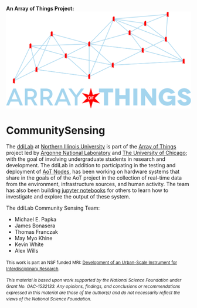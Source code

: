 **An Array of Things Project:**
![Array of Things Logo](./images/arrayofthings.png)

# CommunitySensing

The [ddiLab](http://ddilab.cs.niu.edu) at [Northern Illinois University](http://www.cs.niu.edu) is part of the [Array of Things](https://arrayofthings.github.io) project led by [Argonne National Laboratory](http://www.mcs.anl.gov/project/array-things) and [The University of Chicago](http://www.urbanccd.org); with the goal of involving undergraduate students in research and development.  The ddiLab in addition to participating in the testing and deployment of [AoT Nodes](https://arrayofthings.github.io/node.html), has been working on hardware systems that share in the goals of of the AoT project in the collection of real-time data from the environment, infrastructure sources, and human activity. The team has also been building [jupyter notebooks](http://jupyter.org) for others to learn how to investigate and explore the output of these system.

The ddiLab Community Sensing Team:
- Michael E. Papka
- James Bonasera
- Thomas Franczak
- May Myo Khine
- Kevin White
- Alex Wills

<small>This work is part an NSF funded MRI: [Development of an Urban-Scale Instrument for Interdisciplinary Research](https://www.nsf.gov/awardsearch/showAward?AWD_ID=1532133&HistoricalAwards=false).

*This material is based upon work supported by the National Science Foundation under Grant No. OAC-1532133. Any opinions, findings, and conclusions or recommendations expressed in this material are those of the author(s) and do not necessarily reflect the views of the National Science Foundation.*</small>
